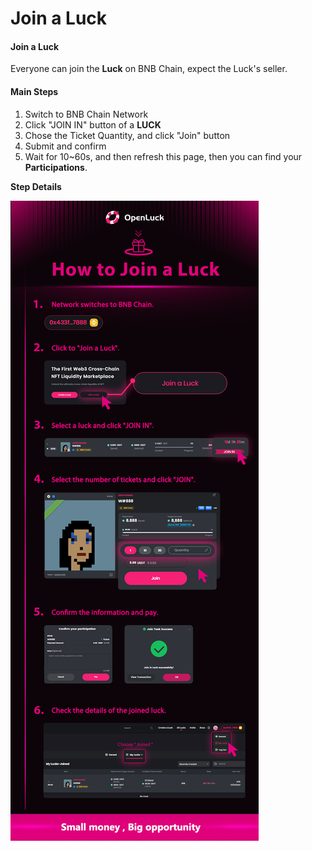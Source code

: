 # Join a Luck

#### **Join a Luck**

Everyone can join the **Luck** on BNB Chain, expect the Luck's seller.

#### **Main Steps**

1. Switch to BNB Chain Network
2. Click "JOIN IN" button of a **LUCK**
3. Chose the Ticket Quantity, and click "Join" button
4. Submit and confirm
5. Wait for 10\~60s, and then refresh this page, then you can find your **Participations**.



**Step Details**

![](<../../.gitbook/assets/how to join a luck.jpg>)
